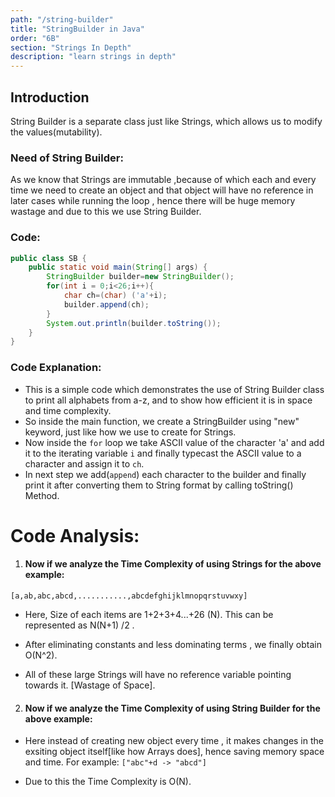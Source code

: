 ```yaml
---
path: "/string-builder"
title: "StringBuilder in Java"
order: "6B"
section: "Strings In Depth"
description: "learn strings in depth"
---
```

## Introduction

String Builder is a separate class just like Strings, which allows us to modify the values(mutability).
### Need of String Builder:
As we know that Strings  are immutable ,because of which
each and every time we need to create an object and that object will have no reference in later cases while running the loop , hence there will be huge memory wastage and due to this we use String Builder.
### Code:
```java
public class SB {
    public static void main(String[] args) {
        StringBuilder builder=new StringBuilder();
        for(int i = 0;i<26;i++){
            char ch=(char) ('a'+i);
            builder.append(ch);
        }
        System.out.println(builder.toString());
    }
}

```
### Code Explanation:
* This is a simple code which  demonstrates the use of String Builder class to print all alphabets from a-z, and to show how efficient it is in space and time complexity.
* So inside the main function, we create a StringBuilder using "new" keyword, just like how we use to create for Strings.
* Now inside the ```for``` loop we take ASCII value of the character 'a' and add it to the iterating variable ```i``` and finally typecast the ASCII value to a character and assign it to ```ch```.
* In next step we add(```append```) each character to the builder and finally print it after converting them to String format by calling toString() Method.


# Code Analysis:
1. #### Now if we analyze the Time Complexity of using **Strings** for the above example:

```[a,ab,abc,abcd,...........,abcdefghijklmnopqrstuvwxy] ```

* Here, Size of each items are 1+2+3+4...+26 (N). This can be represented as N(N+1) /2 .

* After eliminating constants and less dominating terms , we finally obtain O(N^2).

* All of these large Strings will have no reference variable pointing towards it. [Wastage of Space].

2. #### Now if we analyze the Time Complexity of using **String Builder**  for the above example:

* Here instead of creating new object every time , it makes changes in the exsiting object itself[like how Arrays does], hence saving memory space and time.
 For example:
```["abc"+d -> "abcd"]```

* Due to this the Time Complexity is O(N).
